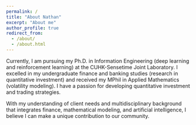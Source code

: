 ```yaml
---
permalink: /
title: "About Nathan"
excerpt: "About me"
author_profile: true
redirect_from: 
  - /about/
  - /about.html
---
```



Currently, I am pursuing my Ph.D. in Information Engineering (deep learning and reinforcement learning) at the CUHK-Sensetime Joint Laboratory. I excelled in my undergraduate finance and banking studies (research in quantitative investment) and received my MPhil in Applied Mathematics (volatility modeling). I have a passion for developing quantitative investment and trading strategies. 

With my understanding of client needs and multidisciplinary background that integrates finance, mathematical modeling, and artificial intelligence, I believe I can make a unique contribution to our community.
